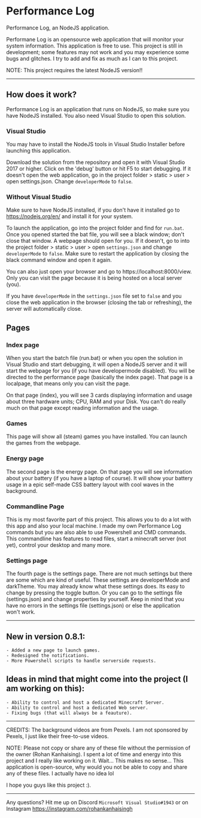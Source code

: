 # Performance Log

Performance Log, an NodeJS application.

Performane Log is an opensource web application that will monitor your system information. This application is free to use.
This project is still in development; some features may not work and you may experience some bugs and glitches. I try to add and fix as much as I can to this project.

NOTE: This project requires the latest NodeJS version!!

-----------------------------------


## How does it work?

Performance Log is an application that runs on NodeJS, so make sure you have NodeJS installed. You also need Visual Studio to open this solution.

### Visual Studio
You may have to install the NodeJS tools in Visual Studio Installer before launching this application.

Download the solution from the repository and open it with Visual Studio 2017 or higher. Click on the 'debug' button or hit F5 to start debugging. If it doesn't open the web application, go in the project folder > static > user > open settings.json. 
Change ``developerMode`` to ``false``.

### Without Visual Studio
Make sure to have NodeJS installed, if you don't have it installed go to https://nodejs.org/en/ and install it for your system.

To launch the application, go into the project folder and find for ``run.bat``. Once you opened started the bat file, you will see a black window; don't close that window. A webpage should open for you. If it doesn't, go to into the project folder > static > user > open ``settings.json`` and change ``developerMode`` to ``false``. Make sure to restart the application by closing the black command window and open it again.

You can also just open your browser and go to https://localhost:8000/view. Only you can visit the page because it is being hosted on a local server (you).

If you have ``developerMode`` in the ``settings.json`` file set to ``false`` and you close the web application in the browser (closing the tab or refreshing), the server will automatically close.

## Pages

### Index page
When you start the batch file (run.bat) or when you open the solution in Visual Studio and start debugging, it will open a NodeJS server and it will start the webpage for you (if you have developermode disabled).
You will be directed to the performance page (basically the index page). That page is a localpage, that means only you can visit the page.

On that page (index), you will see 3 cards displaying information and usage about three hardware units; CPU, RAM and your Disk.
You can't do really much on that page except reading information and the usage.

### Games
This page will show all (steam) games you have installed. You can launch the games from the webpage.

### Energy page
The second page is the energy page. On that page you will see information about your battery (if you have a laptop of course). It will show
your battery usage in a epic self-made CSS battery layout with cool waves in the background. 

### Commandline Page
This is my most favorite part of this project. This allows you to do a lot with this app and also your local machine. I made my own Performance Log commands but you are also able to use Powershell and CMD commands. This commandline has features to read files, start a minecraft server (not yet), control your desktop and many more.

### Settings page
The fourth page is the settings page. There are not much settings but there are some which are kind of useful. These settings are developerMode and darkTheme.
You may already know what these settings does. Its easy to change by pressing the toggle button. Or you can go to the settings file (settings.json) and change 
properties by yourself. Keep in mind that you have no errors in the settings file (settings.json) or else the application won't work.


----------------------------------


## New in version 0.8.1:
	- Added a new page to launch games.
	- Redesigned the notifications.
	- More Powershell scripts to handle serverside requests.

## Ideas in mind that might come into the project (I am working on this):
	- Ability to control and host a dedicated Minecraft Server.
	- Ability to control and host a dedicated Web server.
	- Fixing bugs (that will always be a feauture).

----------------------------------

CREDITS: The background videos are from Pexels. I am not sponsored by Pexels, I just like their free-to-use videos.

NOTE: Please not copy or share any of these file without the permission of the owner (Rohan Kanhaising). I spent a lot of time and energy into this project and I really like working on it. Wait... This makes no sense... This application is open-source, why would you not be able to copy and share any of these files. I actually have no idea lol

I hope you guys like this project :). 

----------------------------------

Any questions? Hit me up on Discord ``Microsoft Visual Studio#1943`` or on Instagram https://instagram.com/rohankanhaisingh
